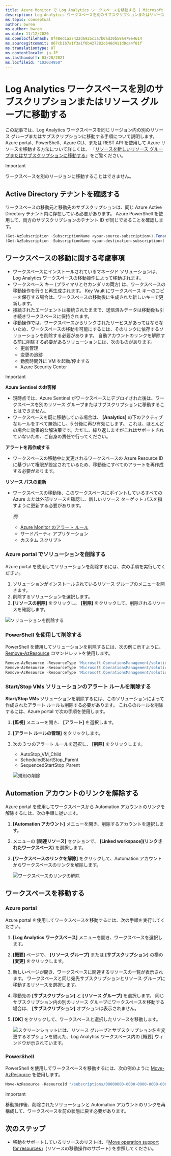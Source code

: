 ```yaml
---
title: Azure Monitor で Log Analytics ワークスペースを移動する | Microsoft Docs
description: Log Analytics ワークスペースを別のサブスクリプションまたはリソース グループに移動する方法について説明します。
ms.topic: conceptual
author: bwren
ms.author: bwren
ms.date: 11/12/2020
ms.openlocfilehash: 8f48ed1aa7422d6925c3a7b0ad30b59a479e4614
ms.sourcegitcommit: 867cb1b7a1f3a1f0b427282c648d411d0ca4f81f
ms.translationtype: HT
ms.contentlocale: ja-JP
ms.lasthandoff: 03/20/2021
ms.locfileid: "102034950"
---
```

# <a name="move-a-log-analytics-workspace-to-different-subscription-or-resource-group"></a>Log Analytics ワークスペースを別のサブスクリプションまたはリソース グループに移動する

この記事では、Log Analytics ワークスペースを同じリージョン内の別のリソース グループまたはサブスクリプションに移動する手順について説明します。 Azure portal、PowerShell、Azure CLI、または REST API を使用して Azure リソースを移動する方法について詳しくは、 「[リソースを新しいリソース グループまたはサブスクリプションに移動する](../../azure-resource-manager/management/move-resource-group-and-subscription.md)」をご覧ください。 

> [!IMPORTANT]
> ワークスペースを別のリージョンに移動することはできません。

## <a name="verify-active-directory-tenant"></a>Active Directory テナントを確認する
ワークスペースの移動元と移動先のサブスクリプションは、同じ Azure Active Directory テナント内に存在している必要があります。 Azure PowerShell を使用して、両方のサブスクリプションのテナント ID が同じであることを確認します。

``` PowerShell
(Get-AzSubscription -SubscriptionName <your-source-subscription>).TenantId
(Get-AzSubscription -SubscriptionName <your-destination-subscription>).TenantId
```

## <a name="workspace-move-considerations"></a>ワークスペースの移動に関する考慮事項
- ワークスペースにインストールされているマネージド ソリューションは、Log Analytics ワークスペースの移動操作によって移動されます。 
- ワークスペース キー (プライマリとセカンダリの両方) は、ワークスペースの移動操作を行うと再生成されます。 Key Vault にワークスペース キーのコピーを保存する場合は、ワークスペースの移動後に生成された新しいキーで更新します。 
- 接続されたエージェントは接続されたままで、送信済みデータは移動後も引き続きワークスペースに保持されます。 
- 移動操作では、ワークスペースからリンクされたサービスがあってはならないため、ワークスペースの移動を可能にするには、そのリンクに依存するソリューションを削除する必要があります。 自動アカウントのリンクを解除する前に削除する必要があるソリューションには、次のものがあります。
  - 更新管理
  - 変更の追跡
  - 勤務時間外に VM を起動/停止する
  - Azure Security Center

>[!IMPORTANT]
> **Azure Sentinel のお客様**
> - 現時点では、Azure Sentinel がワークスペースにデプロイされた後は、ワークスペースを別のリソース グループまたはサブスクリプションに移動することはできません。 
> - ワークスペースを既に移動している場合は、 **[Analytics]** の下のアクティブなルールをすべて無効にし、5 分後に再び有効にします。 これは、ほとんどの場合に効果的な解決策です。ただし、繰り返しますがこれはサポートされていないため、ご自身の責任で行ってください。
> 
> **アラートを再作成する**
> - ワークスペースの移動中に変更されるワークスペースの Azure Resource ID に基づいて権限が設定されているため、移動後にすべてのアラートを再作成する必要があります。
>
> **リソース パスの更新**
> - ワークスペースの移動後、このワークスペースにポイントしているすべての Azure または外部リソースを確認し、新しいリソース ターゲット パスを指すように更新する必要があります。
> 
>   *例:*
>   - [Azure Monitor のアラート ルール](../alerts/alerts-resource-move.md)
>   - サードパーティ アプリケーション
>   - カスタム スクリプト
>

### <a name="delete-solutions-in-azure-portal"></a>Azure portal でソリューションを削除する
Azure portal を使用してソリューションを削除するには、次の手順を実行してください。

1. ソリューションがインストールされているリソース グループのメニューを開きます。
2. 削除するソリューションを選択します。
3. **[リソースの削除]** をクリックし、 **[削除]** をクリックして、削除されるリソースを確認します。

![ソリューションを削除する](media/move-workspace/delete-solutions.png)

### <a name="delete-using-powershell"></a>PowerShell を使用して削除する

PowerShell を使用してソリューションを削除するには、次の例に示すように、[Remove-AzResource](/powershell/module/az.resources/remove-azresource) コマンドレットを使用します。

``` PowerShell
Remove-AzResource -ResourceType 'Microsoft.OperationsManagement/solutions' -ResourceName "ChangeTracking(<workspace-name>)" -ResourceGroupName <resource-group-name>
Remove-AzResource -ResourceType 'Microsoft.OperationsManagement/solutions' -ResourceName "Updates(<workspace-name>)" -ResourceGroupName <resource-group-name>
Remove-AzResource -ResourceType 'Microsoft.OperationsManagement/solutions' -ResourceName "Start-Stop-VM(<workspace-name>)" -ResourceGroupName <resource-group-name>
```

### <a name="remove-alert-rules-for-startstop-vms-solution"></a>Start/Stop VMs ソリューションのアラート ルールを削除する
**Start/Stop VMs** ソリューションを削除するには、このソリューションによって作成されたアラート ルールも削除する必要があります。 これらのルールを削除するには、Azure portal で次の手順を使用します。

1. **[監視]** メニューを開き、 **[アラート]** を選択します。
2. **[アラート ルールの管理]** をクリックします。
3. 次の 3 つのアラート ルールを選択し、 **[削除]** をクリックします。

   - AutoStop_VM_Child
   - ScheduledStartStop_Parent
   - SequencedStartStop_Parent

    ![規則の削除](media/move-workspace/delete-rules.png)

## <a name="unlink-automation-account"></a>Automation アカウントのリンクを解除する
Azure portal を使用してワークスペースから Automation アカウントのリンクを解除するには、次の手順に従います。

1. **[Automation アカウント]** メニューを開き、削除するアカウントを選択します。
2. メニューの **[関連リソース]** セクションで、 **[Linked workspace]\(リンクされたワークスペース\)** を選択します。 
3. **[ワークスペースのリンクを解除]** をクリックして、Automation アカウントからワークスペースのリンクを解除します。

    ![ワークスペースのリンクの解除](media/move-workspace/unlink-workspace.png)

## <a name="move-your-workspace"></a>ワークスペースを移動する

### <a name="azure-portal"></a>Azure portal
Azure portal を使用してワークスペースを移動するには、次の手順を実行してください。

1. **[Log Analytics ワークスペース]** メニューを開き、ワークスペースを選択します。
2. **[概要]** ページで、 **[リソース グループ]** または **[サブスクリプション]** の横の **[変更]** をクリックします。
3. 新しいページが開き、ワークスペースに関連するリソースの一覧が表示されます。 ワークスペースと同じ宛先サブスクリプションとリソース グループに移動するリソースを選択します。 
4. 移動先の **[サブスクリプション]** と **[リソース グループ]** を選択します。 同じサブスクリプション内の別のリソース グループにワークスペースを移動する場合は、 **[サブスクリプション]** オプションは表示されません。
5. **[OK]** をクリックして、ワークスペースと選択したリソースを移動します。

    ![スクリーンショットには、リソース グループとサブスクリプション名を変更するオプションを備えた、Log Analytics ワークスペース内の [概要] ウィンドウが示されています。](media/move-workspace/portal.png)

### <a name="powershell"></a>PowerShell
PowerShell を使用してワークスペースを移動するには、次の例のように [Move-AzResource](/powershell/module/AzureRM.Resources/Move-AzureRmResource) を使用します。

``` PowerShell
Move-AzResource -ResourceId "/subscriptions/00000000-0000-0000-0000-000000000000/resourceGroups/MyResourceGroup01/providers/Microsoft.OperationalInsights/workspaces/MyWorkspace" -DestinationSubscriptionId "00000000-0000-0000-0000-000000000000" -DestinationResourceGroupName "MyResourceGroup02"
```

> [!IMPORTANT]
> 移動操作後、削除されたソリューションと Automation アカウントのリンクを再構成して、ワークスペースを前の状態に戻す必要があります。


## <a name="next-steps"></a>次のステップ
- 移動をサポートしているリソースのリストは、「[Move operation support for resources](../../azure-resource-manager/management/move-support-resources.md)」(リソースの移動操作のサポート) を参照してください。
